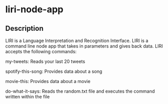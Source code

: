 # liri-node-app

## Description

LIRI is a Language Interpretation and Recognition Interface. LIRI is a command line node app that takes in parameters and gives back data. LIRI accepts the following commands:

my-tweets: Reads your last 20 tweets

spotify-this-song: Provides data about a song

movie-this: Provides data about a movie

do-what-it-says: Reads the random.txt file and executes the command written within the file
